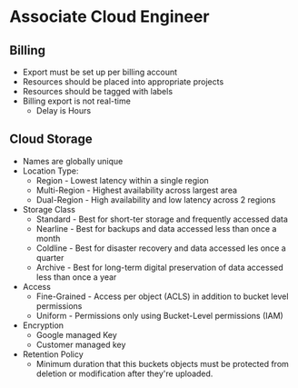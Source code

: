 # Associate Cloud Engineer

## Billing

* Export must be set up per billing account
* Resources should be placed into appropriate projects
* Resources should be tagged with labels
* Billing export is not real-time
    * Delay is Hours
   
## Cloud Storage

* Names are globally unique
* Location Type:
    * Region - Lowest latency within a single region
    * Multi-Region - Highest availability across largest area
    * Dual-Region - High availability and low latency across 2 regions
* Storage Class
    * Standard - Best for short-ter storage and frequently accessed data
    * Nearline - Best for backups and data accessed less than once a month
    * Coldline - Best for disaster recovery and data accessed les once a quarter
    * Archive  - Best for long-term digital preservation of data accessed less than once a year
* Access
    * Fine-Grained - Access per object (ACLS) in addition to bucket level permissions
    * Uniform - Permissions only using Bucket-Level permissions (IAM)
* Encryption
    * Google managed Key
    * Customer managed key
* Retention Policy
    * Minimum duration that this buckets objects must be protected from deletion or modification after they're uploaded.